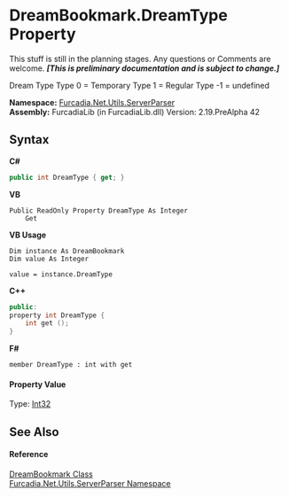 # DreamBookmark.DreamType Property 
This stuff is still in the planning stages. Any questions or Comments are welcome. _**\[This is preliminary documentation and is subject to change.\]**_

Dream Type 
Type 0 = Temporary
 Type 1 = Regular Type -1 = undefined

**Namespace:**&nbsp;<a href="N_Furcadia_Net_Utils_ServerParser">Furcadia.Net.Utils.ServerParser</a><br />**Assembly:**&nbsp;FurcadiaLib (in FurcadiaLib.dll) Version: 2.19.PreAlpha 42

## Syntax

**C#**<br />
``` C#
public int DreamType { get; }
```

**VB**<br />
``` VB
Public ReadOnly Property DreamType As Integer
	Get
```

**VB Usage**<br />
``` VB Usage
Dim instance As DreamBookmark
Dim value As Integer

value = instance.DreamType

```

**C++**<br />
``` C++
public:
property int DreamType {
	int get ();
}
```

**F#**<br />
``` F#
member DreamType : int with get

```


#### Property Value
Type: <a href="http://msdn2.microsoft.com/en-us/library/td2s409d" target="_blank">Int32</a>

## See Also


#### Reference
<a href="T_Furcadia_Net_Utils_ServerParser_DreamBookmark">DreamBookmark Class</a><br /><a href="N_Furcadia_Net_Utils_ServerParser">Furcadia.Net.Utils.ServerParser Namespace</a><br />